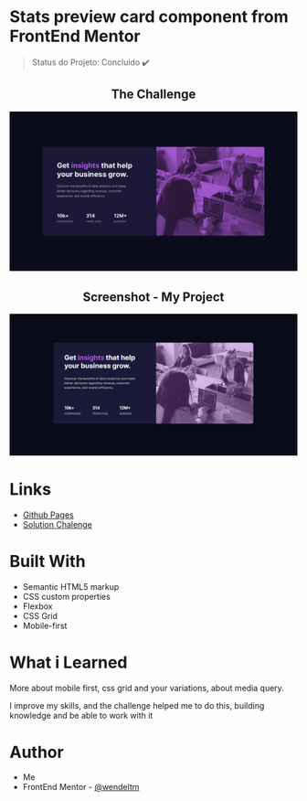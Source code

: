 # Stats preview card component from FrontEnd Mentor

> Status do Projeto: Concluido :heavy_check_mark:

<h2 align="center">The Challenge</h2>

<img src="https://github.com/wendeltm/Chalenges-FrontEnd-Mentor/blob/main/stats%20preview%20card%20component/design/desktop-design.jpg" alt="design desktop">

<h2 align="center">Screenshot - My Project</h2>

<img src="https://github.com/wendeltm/Chalenges-FrontEnd-Mentor/blob/main/stats%20preview%20card%20component/design/screenshot-my-project.png">

# Links
- <a href="">Github Pages</a>
- <a href="">Solution Chalenge</a>

# Built With
- Semantic HTML5 markup
- CSS custom properties
- Flexbox
- CSS Grid
- Mobile-first

# What i Learned
More about mobile first, css grid and your variations, about media query.

I improve my skills, and the challenge helped me to do this, building knowledge and be able to work with it

# Author
- Me
- FrontEnd Mentor - <a href="https://www.frontendmentor.io/profile/wendeltm">@wendeltm</a>
